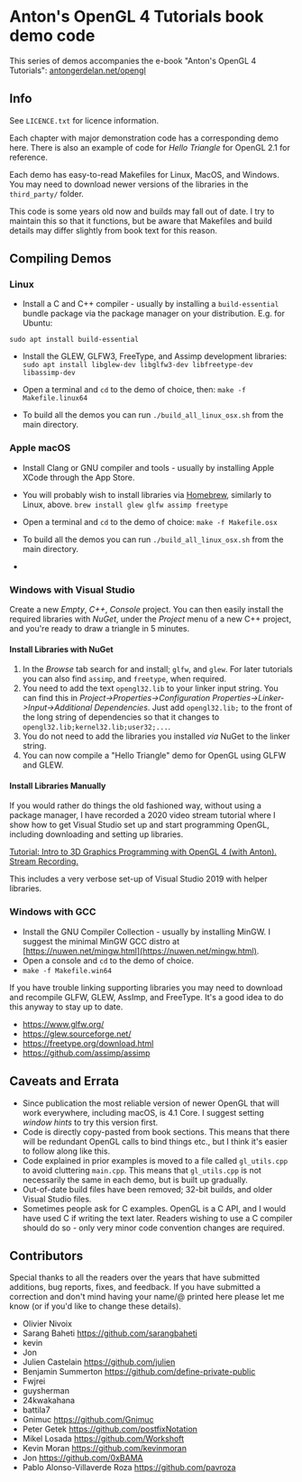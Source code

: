 # Anton's OpenGL 4 Tutorials book demo code

This series of demos accompanies the e-book "Anton's OpenGL 4 Tutorials":
[antongerdelan.net/opengl](http://antongerdelan.net/opengl/)

## Info

See `LICENCE.txt` for licence information.

Each chapter with major demonstration code has a corresponding demo here.
There is also an example of code for *Hello Triangle* for OpenGL 2.1 for reference.

Each demo has easy-to-read Makefiles for Linux, MacOS, and Windows.
You may need to download newer versions of the libraries in the `third_party/` folder.

This code is some years old now and builds may fall out of date.
I try to maintain this so that it functions, but be aware that Makefiles and
build details may differ slightly from book text for this reason.

## Compiling Demos

### Linux

* Install a C and C++ compiler - usually by installing a `build-essential`
bundle package via the package manager on your distribution.
E.g. for Ubuntu:

`sudo apt install build-essential`

* Install the GLEW, GLFW3, FreeType, and Assimp development libraries:
  `sudo apt install libglew-dev libglfw3-dev libfreetype-dev libassimp-dev`

* Open a terminal and `cd` to the demo of choice, then:
  `make -f Makefile.linux64`

* To build all the demos you can run `./build_all_linux_osx.sh` from the main directory.

### Apple macOS

* Install Clang or GNU compiler and tools - usually by installing Apple XCode through the App Store.

* You will probably wish to install libraries via [Homebrew](https://brew.sh/), similarly to Linux, above.
  `brew install glew glfw assimp freetype`

* Open a terminal and `cd` to the demo of choice:
  `make -f Makefile.osx`

* To build all the demos you can run `./build_all_linux_osx.sh` from the main directory.
* 
### Windows with Visual Studio

Create a new _Empty_, _C++_, _Console_ project.
You can then easily install the required libraries with _NuGet_, under the _Project_ menu of a new C++ project, and you're ready to draw a triangle in 5 minutes.

#### Install Libraries with NuGet

1. In the _Browse_ tab search for and install; `glfw`, and `glew`. For later tutorials you can also find `assimp`, and `freetype`, when required.
2. You need to add the text `opengl32.lib` to your linker input string. You can find this in _Project->Properties->Configuration Properties->Linker->Input->Additional Dependencies_. Just add `opengl32.lib;` to the front of the long string of dependencies so that it changes to `opengl32.lib;kernel32.lib;user32;...`.
3. You do not need to add the libraries you installed _via_ NuGet to the linker string.
4. You can now compile a "Hello Triangle" demo for OpenGL using GLFW and GLEW.

#### Install Libraries Manually

If you would rather do things the old fashioned way, without using a package manager, I have recorded a 2020 video stream tutorial where I show how to get Visual Studio set up and start programming OpenGL, including downloading and setting up libraries.

[Tutorial: Intro to 3D Graphics Programming with OpenGL 4 (with Anton). Stream Recording.](https://youtu.be/qQJ7irgxZFQ)

This includes a very verbose set-up of Visual Studio 2019 with helper libraries.

### Windows with GCC

* Install the GNU Compiler Collection - usually by installing MinGW. I suggest the minimal MinGW GCC distro at [https://nuwen.net/mingw.html](https://nuwen.net/mingw.html).
* Open a console and `cd` to the demo of choice.
* `make -f Makefile.win64`

If you have trouble linking supporting libraries you may need to download and recompile GLFW, GLEW, AssImp, and FreeType. It's a good idea to do this anyway to stay up to date.

* https://www.glfw.org/
* https://glew.sourceforge.net/
* https://freetype.org/download.html
* https://github.com/assimp/assimp

## Caveats and Errata

* Since publication the most reliable version of newer OpenGL that will work everywhere, including macOS, is 4.1 Core. I suggest setting _window hints_ to try this version first.
* Code is directly copy-pasted from book sections. This means that there will be redundant OpenGL calls to bind things etc., but I think it's easier to follow along like this.
* Code explained in prior examples is moved to a file called `gl_utils.cpp` to avoid cluttering `main.cpp`. This means that `gl_utils.cpp` is not necessarily the same in each demo, but is built up gradually.
* Out-of-date build files have been removed; 32-bit builds, and older Visual Studio files.
* Sometimes people ask for C examples. OpenGL is a C API, and I would have used C if writing the text later. Readers wishing to use a C compiler should do so - only very minor code convention changes are required.

## Contributors

Special thanks to all the readers over the years that have submitted additions,
bug reports, fixes, and feedback. If you have submitted a correction and don't
mind having your name/@ printed here please let me know (or if you'd like to change these details).

* Olivier Nivoix
* Sarang Baheti <https://github.com/sarangbaheti>
* kevin
* Jon
* Julien Castelain <https://github.com/julien>
* Benjamin Summerton <https://github.com/define-private-public>
* Fwjrei
* guysherman
* 24kwakahana
* battila7
* Gnimuc <https://github.com/Gnimuc>
* Peter Getek <https://github.com/postfixNotation>
* Mikel Losada <https://github.com/Workshoft>
* Kevin Moran <https://github.com/kevinmoran>
* Jon <https://github.com/0xBAMA>
* Pablo Alonso-Villaverde Roza <https://github.com/pavroza>
